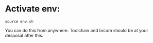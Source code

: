 # Activate env:

```
source env.sh
```

You can do this from anywhere. Toolchain and brcom should be at your desposal after this.
